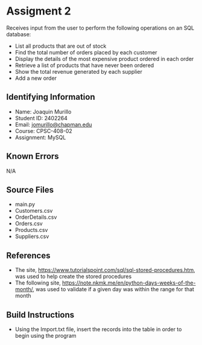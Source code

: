 # Assigment 2
Receives input from the user to perform the following operations on an SQL database:
* List all products that are out of stock
* Find the total number of orders placed by each customer
* Display the details of the most expensive product ordered in each order
* Retrieve a list of products that have never been ordered
* Show the total revenue generated by each supplier
* Add a new order

## Identifying Information

* Name: Joaquin Murillo
* Student ID: 2402264
* Email: jomurillo@chapman.edu
* Course: CPSC-408-02
* Assignment: MySQL

## Known Errors
N/A

## Source Files  
* main.py
* Customers.csv
* OrderDetails.csv
* Orders.csv
* Products.csv
* Suppliers.csv

## References
* The site, https://www.tutorialspoint.com/sql/sql-stored-procedures.htm, was used to help create the stored procedures
* The following site, https://note.nkmk.me/en/python-days-weeks-of-the-month/, was used to validate if a given day was within the range for that month

## Build Instructions
* Using the Import.txt file, insert the records into the table in order to begin using the program
